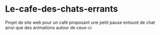 # Le-cafe-des-chats-errants
Projet de site web pour un café proposant une petit pause entouré de chat ainsi que des animations autour de ceux-ci
